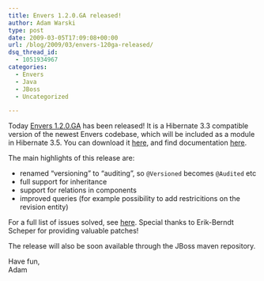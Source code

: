 ```yaml
---
title: Envers 1.2.0.GA released!
author: Adam Warski
type: post
date: 2009-03-05T17:09:08+00:00
url: /blog/2009/03/envers-120ga-released/
dsq_thread_id:
  - 1051934967
categories:
  - Envers
  - Java
  - JBoss
  - Uncategorized

---
```

Today [Envers 1.2.0.GA][1] has been released! It is a Hibernate 3.3 compatible version of the newest Envers codebase, which will be included as a module in Hibernate 3.5. You can download it [here][2], and find documentation [here][3].

The main highlights of this release are:

  * renamed &#8220;versioning&#8221; to &#8220;auditing&#8221;, so `@Versioned` becomes `@Audited` etc
  * full support for inheritance
  * support for relations in components
  * improved queries (for example possibility to add restricitions on the revision entity)

For a full list of issues solved, see [here][4]. Special thanks to Erik-Berndt Scheper for providing valuable patches!

The release will also be soon available through the JBoss maven repository.

Have fun,  
Adam

 [1]: http://www.jboss.org/envers/
 [2]: http://www.jboss.org/envers/downloads
 [3]: http://jboss.org/files/envers/docs/index.html
 [4]: http://opensource.atlassian.com/projects/hibernate/secure/IssueNavigator.jspa?reset=true&&pid=10031&resolution=1&resolution=2&resolution=3&resolution=4&resolution=5&resolution=6&updated%3Abefore=5%2FMar%2F09&component=10280&sorter/field=priority&sorter/order=DESC

